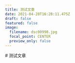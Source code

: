 ```yaml
---
title: 测试文章
date: 2021-04-28T16:28:11.475Z
draft: false
featured: false
image:
  filename: dsc00998.jpg
  focal_point: CENTER
  preview_only: false
---
```

\# 测试文章